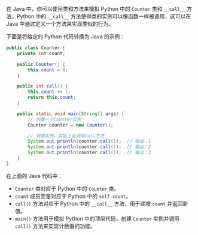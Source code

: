 在 Java 中，你可以使用类和方法来模拟 Python 中的 `Counter` 类和 `__call__` 方法。Python 中的 `__call__` 方法使得类的实例可以像函数一样被调用，这可以在 Java 中通过定义一个方法来实现类似的行为。

下面是将给定的 Python 代码转换为 Java 的示例：

```java
public class Counter {
    private int count;

    public Counter() {
        this.count = 0;
    }

    public int call() {
        this.count += 1;
        return this.count;
    }

    public static void main(String[] args) {
        // 创建一个Counter实例
        Counter counter = new Counter();

        // 调用实例，实际上会调用call方法
        System.out.println(counter.call());  // 输出：1
        System.out.println(counter.call());  // 输出：2
        System.out.println(counter.call());  // 输出：3
    }
}
```

在上面的 Java 代码中：
- `Counter` 类对应于 Python 中的 `Counter` 类。
- `count` 成员变量对应于 Python 中的 `self.count`。
- `call()` 方法对应于 Python 中的 `__call__` 方法，用于递增 `count` 并返回新值。
- `main()` 方法用于模拟 Python 中的顶层代码，创建 `Counter` 实例并调用 `call()` 方法来实现计数器的功能。